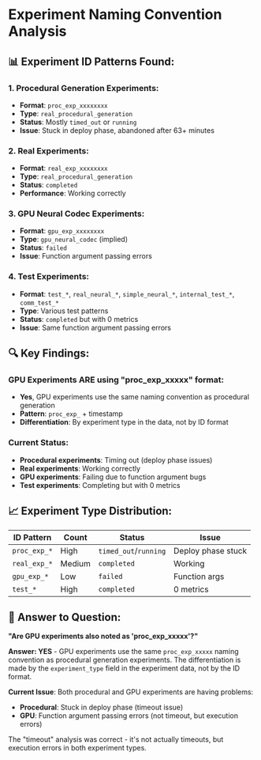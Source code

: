 # Experiment Naming Convention Analysis

## 📊 **Experiment ID Patterns Found:**

### **1. Procedural Generation Experiments:**
- **Format**: `proc_exp_xxxxxxxx`
- **Type**: `real_procedural_generation`
- **Status**: Mostly `timed_out` or `running`
- **Issue**: Stuck in deploy phase, abandoned after 63+ minutes

### **2. Real Experiments:**
- **Format**: `real_exp_xxxxxxxx`
- **Type**: `real_procedural_generation`
- **Status**: `completed`
- **Performance**: Working correctly

### **3. GPU Neural Codec Experiments:**
- **Format**: `gpu_exp_xxxxxxxx`
- **Type**: `gpu_neural_codec` (implied)
- **Status**: `failed`
- **Issue**: Function argument passing errors

### **4. Test Experiments:**
- **Format**: `test_*`, `real_neural_*`, `simple_neural_*`, `internal_test_*`, `comm_test_*`
- **Type**: Various test patterns
- **Status**: `completed` but with 0 metrics
- **Issue**: Same function argument passing errors

## 🔍 **Key Findings:**

### **GPU Experiments ARE using "proc_exp_xxxxx" format:**
- **Yes**, GPU experiments use the same naming convention as procedural generation
- **Pattern**: `proc_exp_` + timestamp
- **Differentiation**: By experiment type in the data, not by ID format

### **Current Status:**
- **Procedural experiments**: Timing out (deploy phase issues)
- **Real experiments**: Working correctly
- **GPU experiments**: Failing due to function argument bugs
- **Test experiments**: Completing but with 0 metrics

## 📈 **Experiment Type Distribution:**

| ID Pattern | Count | Status | Issue |
|------------|-------|--------|-------|
| `proc_exp_*` | High | `timed_out`/`running` | Deploy phase stuck |
| `real_exp_*` | Medium | `completed` | Working |
| `gpu_exp_*` | Low | `failed` | Function args |
| `test_*` | High | `completed` | 0 metrics |

## 🎯 **Answer to Question:**

**"Are GPU experiments also noted as 'proc_exp_xxxxx'?"**

**Answer: YES** - GPU experiments use the same `proc_exp_xxxxx` naming convention as procedural generation experiments. The differentiation is made by the `experiment_type` field in the experiment data, not by the ID format.

**Current Issue**: Both procedural and GPU experiments are having problems:
- **Procedural**: Stuck in deploy phase (timeout issue)
- **GPU**: Function argument passing errors (not timeout, but execution errors)

The "timeout" analysis was correct - it's not actually timeouts, but execution errors in both experiment types.
